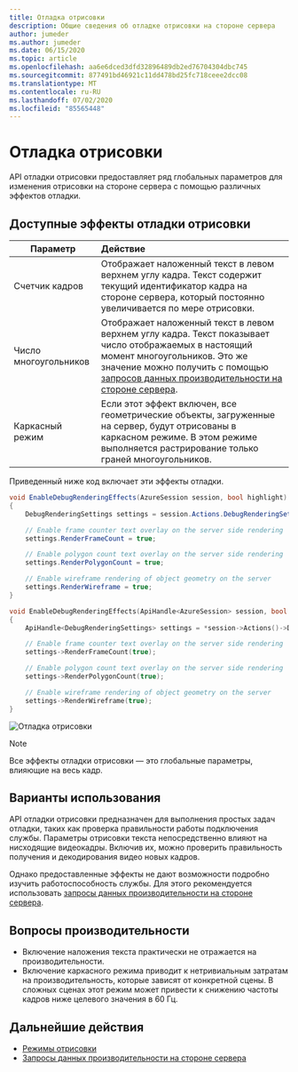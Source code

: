 ```yaml
---
title: Отладка отрисовки
description: Общие сведения об отладке отрисовки на стороне сервера
author: jumeder
ms.author: jumeder
ms.date: 06/15/2020
ms.topic: article
ms.openlocfilehash: aa6e6dced3dfd32896489db2ed76704304dbc745
ms.sourcegitcommit: 877491bd46921c11dd478bd25fc718ceee2dcc08
ms.translationtype: MT
ms.contentlocale: ru-RU
ms.lasthandoff: 07/02/2020
ms.locfileid: "85565448"
---
```

# <a name="debug-rendering"></a>Отладка отрисовки

API отладки отрисовки предоставляет ряд глобальных параметров для изменения отрисовки на стороне сервера с помощью различных эффектов отладки.

## <a name="available-debug-rendering-effects"></a>Доступные эффекты отладки отрисовки

|Параметр                          | Действие                               |
|---------------------------------|:-------------------------------------|
|Счетчик кадров                    | Отображает наложенный текст в левом верхнем углу кадра. Текст содержит текущий идентификатор кадра на стороне сервера, который постоянно увеличивается по мере отрисовки. |
|Число многоугольников                    | Отображает наложенный текст в левом верхнем углу кадра. Текст показывает число отображаемых в настоящий момент многоугольников. Это же значение можно получить с помощью [запросов данных производительности на стороне сервера](performance-queries.md).| 
|Каркасный режим                        | Если этот эффект включен, все геометрические объекты, загруженные на сервер, будут отрисованы в каркасном режиме. В этом режиме выполняется растрирование только граней многоугольников. |

Приведенный ниже код включает эти эффекты отладки.

```cs
void EnableDebugRenderingEffects(AzureSession session, bool highlight)
{
    DebugRenderingSettings settings = session.Actions.DebugRenderingSettings;

    // Enable frame counter text overlay on the server side rendering
    settings.RenderFrameCount = true;

    // Enable polygon count text overlay on the server side rendering
    settings.RenderPolygonCount = true;

    // Enable wireframe rendering of object geometry on the server
    settings.RenderWireframe = true;
}
```

```cpp
void EnableDebugRenderingEffects(ApiHandle<AzureSession> session, bool highlight)
{
    ApiHandle<DebugRenderingSettings> settings = *session->Actions()->DebugRenderingSettings();

    // Enable frame counter text overlay on the server side rendering
    settings->RenderFrameCount(true);

    // Enable polygon count text overlay on the server side rendering
    settings->RenderPolygonCount(true);

    // Enable wireframe rendering of object geometry on the server
    settings->RenderWireframe(true);
}
```

![Отладка отрисовки](./media/debug-rendering.png)

> [!NOTE]
> Все эффекты отладки отрисовки — это глобальные параметры, влияющие на весь кадр.

## <a name="use-cases"></a>Варианты использования

API отладки отрисовки предназначен для выполнения простых задач отладки, таких как проверка правильности работы подключения службы. Параметры отрисовки текста непосредственно влияют на нисходящие видеокадры. Включив их, можно проверить правильность получения и декодирования видео новых кадров.

Однако предоставленные эффекты не дают возможности подробно изучить работоспособность службы. Для этого рекомендуется использовать [запросы данных производительности на стороне сервера](performance-queries.md).

## <a name="performance-considerations"></a>Вопросы производительности

* Включение наложения текста практически не отражается на производительности.
* Включение каркасного режима приводит к нетривиальным затратам на производительность, которые зависят от конкретной сцены. В сложных сценах этот режим может привести к снижению частоты кадров ниже целевого значения в 60 Гц.

## <a name="next-steps"></a>Дальнейшие действия

* [Режимы отрисовки](../../concepts/rendering-modes.md)
* [Запросы данных производительности на стороне сервера](performance-queries.md)
